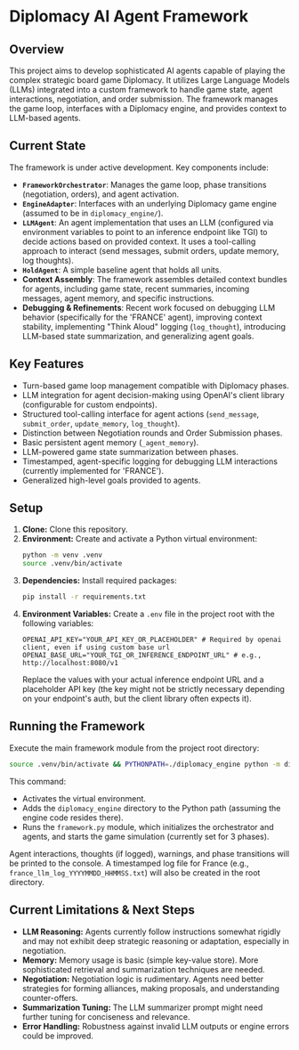 # Diplomacy AI Agent Framework

## Overview

This project aims to develop sophisticated AI agents capable of playing the complex strategic board game Diplomacy. It utilizes Large Language Models (LLMs) integrated into a custom framework to handle game state, agent interactions, negotiation, and order submission. The framework manages the game loop, interfaces with a Diplomacy engine, and provides context to LLM-based agents.

## Current State 

The framework is under active development. Key components include:

*   **`FrameworkOrchestrator`**: Manages the game loop, phase transitions (negotiation, orders), and agent activation.
*   **`EngineAdapter`**: Interfaces with an underlying Diplomacy game engine (assumed to be in `diplomacy_engine/`).
*   **`LLMAgent`**: An agent implementation that uses an LLM (configured via environment variables to point to an inference endpoint like TGI) to decide actions based on provided context. It uses a tool-calling approach to interact (send messages, submit orders, update memory, log thoughts).
*   **`HoldAgent`**: A simple baseline agent that holds all units.
*   **Context Assembly**: The framework assembles detailed context bundles for agents, including game state, recent summaries, incoming messages, agent memory, and specific instructions.
*   **Debugging & Refinements**: Recent work focused on debugging LLM behavior (specifically for the 'FRANCE' agent), improving context stability, implementing "Think Aloud" logging (`log_thought`), introducing LLM-based state summarization, and generalizing agent goals.

## Key Features

*   Turn-based game loop management compatible with Diplomacy phases.
*   LLM integration for agent decision-making using OpenAI's client library (configurable for custom endpoints).
*   Structured tool-calling interface for agent actions (`send_message`, `submit_order`, `update_memory`, `log_thought`).
*   Distinction between Negotiation rounds and Order Submission phases.
*   Basic persistent agent memory (`_agent_memory`).
*   LLM-powered game state summarization between phases.
*   Timestamped, agent-specific logging for debugging LLM interactions (currently implemented for 'FRANCE').
*   Generalized high-level goals provided to agents.

## Setup

1.  **Clone:** Clone this repository.
2.  **Environment:** Create and activate a Python virtual environment:
    ```bash
    python -m venv .venv
    source .venv/bin/activate
    ```
3.  **Dependencies:** Install required packages:
    ```bash
    pip install -r requirements.txt
    ```
4.  **Environment Variables:** Create a `.env` file in the project root with the following variables:
    ```dotenv
    OPENAI_API_KEY="YOUR_API_KEY_OR_PLACEHOLDER" # Required by openai client, even if using custom base url
    OPENAI_BASE_URL="YOUR_TGI_OR_INFERENCE_ENDPOINT_URL" # e.g., http://localhost:8080/v1
    ```
    Replace the values with your actual inference endpoint URL and a placeholder API key (the key might not be strictly necessary depending on your endpoint's auth, but the client library often expects it).

## Running the Framework

Execute the main framework module from the project root directory:

```bash
source .venv/bin/activate && PYTHONPATH=./diplomacy_engine python -m diplomacy_agent_framework.core.framework
```

This command:
*   Activates the virtual environment.
*   Adds the `diplomacy_engine` directory to the Python path (assuming the engine code resides there).
*   Runs the `framework.py` module, which initializes the orchestrator and agents, and starts the game simulation (currently set for 3 phases).

Agent interactions, thoughts (if logged), warnings, and phase transitions will be printed to the console. A timestamped log file for France (e.g., `france_llm_log_YYYYMMDD_HHMMSS.txt`) will also be created in the root directory.

## Current Limitations & Next Steps

*   **LLM Reasoning:** Agents currently follow instructions somewhat rigidly and may not exhibit deep strategic reasoning or adaptation, especially in negotiation.
*   **Memory:** Memory usage is basic (simple key-value store). More sophisticated retrieval and summarization techniques are needed.
*   **Negotiation:** Negotiation logic is rudimentary. Agents need better strategies for forming alliances, making proposals, and understanding counter-offers.
*   **Summarization Tuning:** The LLM summarizer prompt might need further tuning for conciseness and relevance.
*   **Error Handling:** Robustness against invalid LLM outputs or engine errors could be improved. 